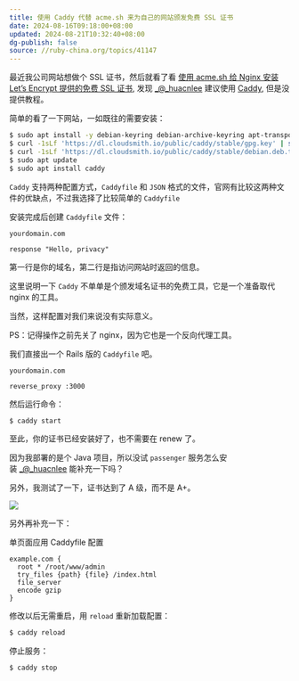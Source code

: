 ```yaml
---
title: 使用 Caddy 代替 acme.sh 来为自己的网站颁发免费 SSL 证书
date: 2024-08-16T09:18:00+08:00
updated: 2024-08-21T10:32:40+08:00
dg-publish: false
source: //ruby-china.org/topics/41147
---
```


最近我公司网站想做个 SSL 证书，然后就看了看 [使用 acme.sh 给 Nginx 安装 Let’s Encrypt 提供的免费 SSL 证书](https://ruby-china.org/topics/31983), 发现 [_@_huacnlee](https://ruby-china.org/huacnlee "@huacnlee") 建议使用 [Caddy](https://caddyserver.com/), 但是没提供教程。

简单的看了一下网站，一如既往的需要安装：

```sh
$ sudo apt install -y debian-keyring debian-archive-keyring apt-transport-https
$ curl -1sLf 'https://dl.cloudsmith.io/public/caddy/stable/gpg.key' | sudo apt-key add -
$ curl -1sLf 'https://dl.cloudsmith.io/public/caddy/stable/debian.deb.txt' | sudo tee -a /etc/apt/sources.list.d/caddy-stable.list
$ sudo apt update
$ sudo apt install caddy
```

`Caddy` 支持两种配置方式，`Caddyfile` 和 `JSON` 格式的文件，官网有比较这两种文件的优缺点，不过我选择了比较简单的 `Caddyfile`

安装完成后创建 `Caddyfile` 文件：

```
yourdomain.com

response "Hello, privacy"
```

第一行是你的域名，第二行是指访问网站时返回的信息。

这里说明一下 `Caddy` 不单单是个颁发域名证书的免费工具，它是一个准备取代 nginx 的工具。

当然，这样配置对我们来说没有实际意义。

PS：记得操作之前先关了 nginx，因为它也是一个反向代理工具。

我们直接出一个 Rails 版的 `Caddyfile` 吧。

```
yourdomain.com

reverse_proxy :3000
```

然后运行命令：

```sh
$ caddy start
```

至此，你的证书已经安装好了，也不需要在 renew 了。

因为我部署的是个 Java 项目，所以没试 `passenger` 服务怎么安装 [_@_huacnlee](https://ruby-china.org/huacnlee "@huacnlee") 能补充一下吗？

另外，我测试了一下，证书达到了 A 级，而不是 A+。

[![](https://l.ruby-china.com/photo/rocLv/145ebe01-6427-42cb-8805-768701dee59a.png!large)](<https://l.ruby-china.com/photo/rocLv/145ebe01-6427-42cb-8805-768701dee59a.png!large>)

另外再补充一下：

单页面应用 Caddyfile 配置

```
example.com {
  root * /root/www/admin
  try_files {path} {file} /index.html
  file_server
  encode gzip
}
```

修改以后无需重启，用 `reload` 重新加载配置：

```sh
$ caddy reload
```

停止服务：

```sh
$ caddy stop
```
